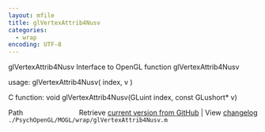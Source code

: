 ```yaml
---
layout: mfile
title: glVertexAttrib4Nusv
categories:
  - wrap
encoding: UTF-8
---
```


glVertexAttrib4Nusv  Interface to OpenGL function glVertexAttrib4Nusv

usage:  glVertexAttrib4Nusv( index, v )

C function:  void glVertexAttrib4Nusv(GLuint index, const GLushort\* v)


<div class="code_header" style="text-align:right;">
  <span style="float:left;">Path&nbsp;&nbsp;</span> <span class="counter">Retrieve <a href=
  "https://raw.github.com/Psychtoolbox-3/Psychtoolbox-3/beta/./PsychOpenGL/MOGL/wrap/glVertexAttrib4Nusv.m">current version from GitHub</a> | View <a href=
  "https://github.com/Psychtoolbox-3/Psychtoolbox-3/commits/beta/./PsychOpenGL/MOGL/wrap/glVertexAttrib4Nusv.m">changelog</a></span>
</div>
<div class="code">
  <code>./PsychOpenGL/MOGL/wrap/glVertexAttrib4Nusv.m</code>
</div>
